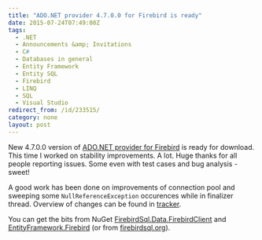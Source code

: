 ```yaml
---
title: "ADO.NET provider 4.7.0.0 for Firebird is ready"
date: 2015-07-24T07:49:00Z
tags:
  - .NET
  - Announcements &amp; Invitations
  - C#
  - Databases in general
  - Entity Framework
  - Entity SQL
  - Firebird
  - LINQ
  - SQL
  - Visual Studio
redirect_from: /id/233515/
category: none
layout: post
---
```

New 4.7.0.0 version of [ADO.NET provider for Firebird][1] is ready for download. This time I worked on stability improvements. A lot. Huge thanks for all people reporting issues. Some even with test cases and bug analysis - sweet!

<!-- excerpt -->

A good work has been done on improvements of connection pool and sweeping some `NullReferenceException` occurences while in finalizer thread. Overview of changes can be found in [tracker][4].

You can get the bits from NuGet [FirebirdSql.Data.FirebirdClient][2] and [EntityFramework.Firebird][3] (or from [firebirdsql.org][1]).

[1]: http://www.firebirdsql.org/en/net-provider/
[2]: http://www.nuget.org/packages/FirebirdSql.Data.FirebirdClient/
[3]: http://www.nuget.org/packages/EntityFramework.Firebird/
[4]: http://tracker.firebirdsql.org/secure/ReleaseNote.jspa?version=10704&styleName=Text&projectId=10003